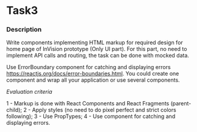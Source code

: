 # Task3

### Description

Write components implementing HTML markup for required design for home page of InVision prototype (Only UI part). For this part, no need to implement API calls and routing, the task can be done with mocked data. 


Use ErrorBoundary component for catching and displaying errors https://reactjs.org/docs/error-boundaries.html. You could create one component and wrap all your application or use several components. 
 
*Evaluation criteria*

1 - Markup is done with React Components and React Fragments (parent-child); 
2 - Apply styles (no need to do pixel perfect and strict colors following); 
3 - Use PropTypes; 
4 - Use <ErrorBoundary> component for catching and displaying errors. 